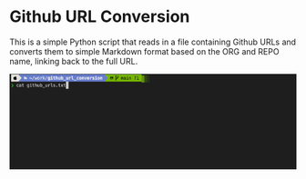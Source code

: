 # Github URL Conversion

This is a simple Python script that reads in a file containing Github URLs and converts them to simple Markdown format based on the ORG and REPO name, linking back to the full URL.


![github_url_conversion.gif](github_url_conversion.gif)
```sh
